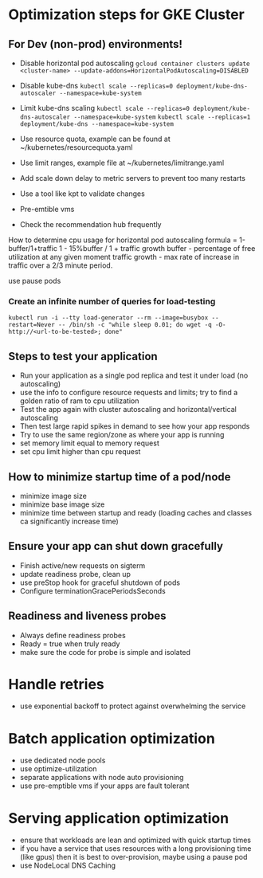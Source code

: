 # Optimization steps for GKE Cluster

## For Dev (non-prod) environments!

- Disable horizontal pod autoscaling
  `gcloud container clusters update <cluster-name> --update-addons=HorizontalPodAutoscaling=DISABLED`

- Disable kube-dns
  `kubectl scale --replicas=0 deployment/kube-dns-autoscaler --namespace=kube-system`

- Limit kube-dns scaling
  `kubectl scale --replicas=0 deployment/kube-dns-autoscaler --namespace=kube-system`
  `kubectl scale --replicas=1 deployment/kube-dns --namespace=kube-system`

- Use resource quota, example can be found at ~/kubernetes/resourcequota.yaml

- Use limit ranges, example file at ~/kubernetes/limitrange.yaml
- Add scale down delay to metric servers to prevent too many restarts
- Use a tool like kpt to validate changes
- Pre-emtible vms

- Check the recommendation hub frequently

How to determine cpu usage for horizontal pod autoscaling
formula = 1-buffer/1+traffic
1 - 15%buffer / 1 + traffic growth
buffer - percentage of free utilization at any given moment
traffic growth - max rate of increase in traffic over a 2/3 minute period.

use pause pods

### Create an infinite number of queries for load-testing

`kubectl run -i --tty load-generator --rm --image=busybox --restart=Never -- /bin/sh -c "while sleep 0.01; do wget -q -O- http://<url-to-be-tested>; done"`

## Steps to test your application

- Run your application as a single pod replica and test it under load (no autoscaling)
- use the info to configure resource requests and limits; try to find a golden ratio of ram to cpu utilization
- Test the app again with cluster autoscaling and horizontal/vertical autoscaling
- Then test large rapid spikes in demand to see how your app responds
- Try to use the same region/zone as where your app is running
- set memory limit equal to memory request
- set cpu limit higher than cpu request

## How to minimize startup time of a pod/node

- minimize image size
- minimize base image size
- minimize time between startup and ready (loading caches and classes ca significantly increase time)

## Ensure your app can shut down gracefully

- Finish active/new requests on sigterm
- update readiness probe, clean up
- use preStop hook for graceful shutdown of pods
- Configure terminationGracePeriodsSeconds

## Readiness and liveness probes

- Always define readiness probes
- Ready = true when truly ready
- make sure the code for probe is simple and isolated

# Handle retries

- use exponential backoff to protect against overwhelming the service

# Batch application optimization

- use dedicated node pools
- use optimize-utilization
- separate applications with node auto provisioning
- use pre-emptible vms if your apps are fault tolerant

# Serving application optimization

- ensure that workloads are lean and optimized with quick startup times
- if you have a service that uses resources with a long provisioning time (like gpus) then it is best to over-provision, maybe using a pause pod
- use NodeLocal DNS Caching
